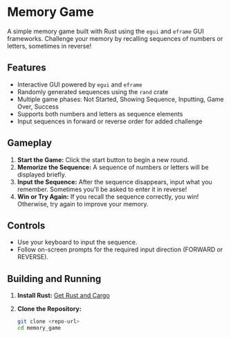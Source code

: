 # Memory Game

A simple memory game built with Rust using the `egui` and `eframe` GUI frameworks. Challenge your memory by recalling sequences of numbers or letters, sometimes in reverse!

## Features

- Interactive GUI powered by `egui` and `eframe`
- Randomly generated sequences using the `rand` crate
- Multiple game phases: Not Started, Showing Sequence, Inputting, Game Over, Success
- Supports both numbers and letters as sequence elements
- Input sequences in forward or reverse order for added challenge

## Gameplay

1. **Start the Game:**
   Click the start button to begin a new round.
2. **Memorize the Sequence:**
   A sequence of numbers or letters will be displayed briefly.
3. **Input the Sequence:**
   After the sequence disappears, input what you remember. Sometimes you'll be asked to enter it in reverse!
4. **Win or Try Again:**
   If you recall the sequence correctly, you win! Otherwise, try again to improve your memory.

## Controls

- Use your keyboard to input the sequence.
- Follow on-screen prompts for the required input direction (FORWARD or REVERSE).

## Building and Running

1. **Install Rust:**
   [Get Rust and Cargo](https://www.rust-lang.org/tools/install)

2. **Clone the Repository:**
   ```sh
   git clone <repo-url>
   cd memory_game

